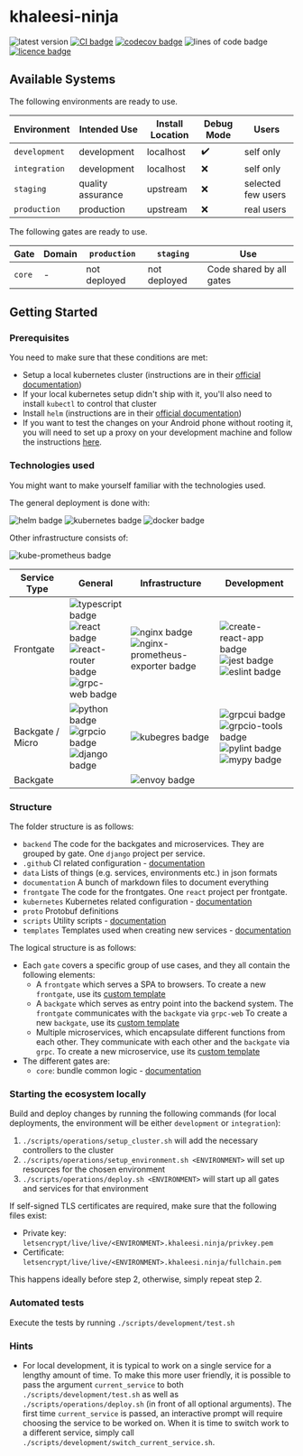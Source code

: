 # khaleesi-ninja

![latest version](https://img.shields.io/github/v/tag/LanDinh/khaleesi-ninja)
[![CI badge](https://github.com/LanDinh/khaleesi-ninja/actions/workflows/tests.yml/badge.svg?branch=main)](https://github.com/LanDinh/khaleesi-ninja/actions)
[![codecov badge](https://codecov.io/gh/LanDinh/khaleesi-ninja/branch/main/graph/badge.svg?token=tQrhEsgApq)](https://codecov.io/gh/LanDinh/khaleesi-ninja)
![lines of code badge](https://img.shields.io/tokei/lines/github/LanDinh/khaleesi-ninja)
[![licence badge](https://img.shields.io/github/license/LanDinh/khaleesi-ninja)](LICENSE)

## Available Systems

The following environments are ready to use.

| Environment       | Intended Use       | Install Location | Debug Mode         | Users              |
| ----------------- | ------------------ | ---------------- | ------------------ | ------------------ |
| `development`     | development        | localhost        | :heavy_check_mark: | self only          |
| `integration`     | development        | localhost        | :x:                | self only          |
| `staging`         | quality assurance  | upstream         | :x:                | selected few users |
| `production`      | production         | upstream         | :x:                | real users         |

The following gates are ready to use.

| Gate   | Domain | `production` | `staging`    | Use                      |
| ------ | ------ | ------------ | ------------ | ------------------------ |
| `core` | -      | not deployed | not deployed | Code shared by all gates |

## Getting Started

### Prerequisites

You need to make sure that these conditions are met:

* Setup a local kubernetes cluster (instructions are in their [official documentation](https://kubernetes.io/docs/setup/))
* If your local kubernetes setup didn't ship with it, you'll also need to install `kubectl` to control that cluster
* Install `helm` (instructions are in their [official documentation](https://helm.sh/docs/intro/install/))
* If you want to test the changes on your Android phone without rooting it, you will need to set up a proxy on your development machine and follow the instructions [here](https://developer.chrome.com/docs/devtools/remote-debugging/local-server/).

### Technologies used

You might want to make yourself familiar with the technologies used.

The general deployment is done with:

![helm badge](https://img.shields.io/badge/helm-v3.7-informational)
![kubernetes badge](https://img.shields.io/badge/kubernetes-v1.24-informational)
![docker badge](https://img.shields.io/badge/docker-v20.10-informational)

Other infrastructure consists of:

![kube-prometheus badge](https://img.shields.io/badge/kube--prometheus-latest-informational)

| Service Type     | General | Infrastructure | Development |
| ---------------- | ------- | -------------- | ----------- |
| Frontgate        | ![typescript badge](https://img.shields.io/badge/typescript-v4.4-informational) <br /> ![react badge](https://img.shields.io/badge/react-v17.0-informational) <br /> ![react-router badge](https://img.shields.io/badge/react--router-v6.0-informational) <br /> ![grpc-web badge](https://img.shields.io/badge/grpc--web-v6.0-informational) | ![nginx badge](https://img.shields.io/badge/nginx-v1.21-informational) </br> ![nginx-prometheus-exporter badge](https://img.shields.io/badge/nginx--prometheus--exporter-v0.9-informational) | ![create-react-app badge](https://img.shields.io/badge/create--react--app-latest-informational) <br /> ![jest badge](https://img.shields.io/badge/jest-v26.0-informational) <br /> ![eslint badge](https://img.shields.io/badge/eslint-latest-informational) |
| Backgate / Micro | ![python badge](https://img.shields.io/badge/python-v3.10-informational) <br /> ![grpcio badge](https://img.shields.io/badge/grpcio-v1.47-informational) <br /> ![django badge](https://img.shields.io/badge/django-v4.0-informational) | ![kubegres badge](https://img.shields.io/badge/kubegres-v1.13-informational) | ![grpcui badge](https://img.shields.io/badge/grpcui-latest-informational) <br /> ![grpcio-tools badge](https://img.shields.io/badge/grpcio--tools-v1.47-informational) <br /> ![pylint badge](https://img.shields.io/badge/pylint-v2.14-informational) <br /> ![mypy badge](https://img.shields.io/badge/mypy-v0.961-informational) |
| Backgate         | | ![envoy badge](https://img.shields.io/badge/envoy-v1.20-informational) | |

### Structure

The folder structure is as follows:

* `backend` The code for the backgates and microservices. They are grouped by gate. One `django` project per service.
* `.github` CI related configuration - [documentation](documentation/folder-structure/ci.md)
* `data` Lists of things (e.g. services, environments etc.) in json formats
* `documentation` A bunch of markdown files to document everything
* `frontgate` The code for the frontgates. One `react` project per frontgate.
* `kubernetes` Kubernetes related configuration - [documentation](documentation/folder-structure/kubernetes.md)
* `proto` Protobuf definitions
* `scripts` Utility scripts - [documentation](documentation/folder-structure/scripts.md)
* `templates` Templates used when creating new services - [documentation](documentation/folder-structure/templates.md)

The logical structure is as follows: 

* Each `gate` covers a specific group of use cases, and they all contain the following elements:
  * A `frontgate` which serves a SPA to browsers.
    To create a new `frontgate`, use its [custom template](/templates/frontgate/cra-template-khaleesi-ninja-frontgate)
  * A `backgate` which serves as entry point into the backend system.
    The `frontgate` communicates with the `backgate` via `grpc-web`
    To create a new `backgate`, use its [custom template](/templates/backend/backgate_template)
  * Multiple microservices, which encapsulate different functions from each other.
    They communicate with each other and the `backgate` via `grpc`.
    To create a new microservice, use its [custom template](/templates/backend/micro_template)
* The different gates are:
  * `core`: bundle common logic - [documentation](/documentation/logical-structure/core.md)

### Starting the ecosystem locally

Build and deploy changes by running the following commands (for local deployments, the environment will be either `development` or `integration`):

1. `./scripts/operations/setup_cluster.sh` will add the necessary controllers to the cluster
1. `./scripts/operations/setup_environment.sh <ENVIRONMENT>` will set up resources for the chosen environment
1. `./scripts/operations/deploy.sh <ENVIRONMENT>` will start up all gates and services for that environment

If self-signed TLS certificates are required, make sure that the following files exist:

* Private key: `letsencrypt/live/live/<ENVIRONMENT>.khaleesi.ninja/privkey.pem`
* Certificate: `letsencrypt/live/live/<ENVIRONMENT>.khaleesi.ninja/fullchain.pem`

This happens ideally before step 2, otherwise, simply repeat step 2.

### Automated tests

Execute the tests by running `./scripts/development/test.sh`

### Hints

* For local development, it is typical to work on a single service for a lengthy amount of time.
  To make this more user friendly, it is possible to pass the argument `current_service` to both `./scripts/development/test.sh` as well as `./scripts/operations/deploy.sh` (in front of all optional arguments).
  The first time `current_service` is passed, an interactive prompt will require choosing the service to be worked on.
  When it is time to switch work to a different service, simply call `./scripts/development/switch_current_service.sh`.

